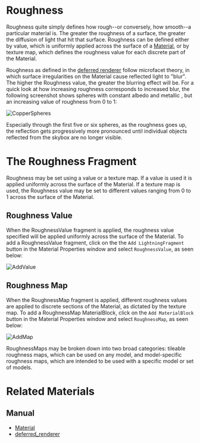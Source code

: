 # Roughness
Roughness quite simply defines how rough--or conversely, how smooth--a particular material is. The greater the roughness of a surface, the greater the diffusion of light that hit that surface. Roughness can be defined either by value, which is uniformly applied across the surface of a [Material](https://plasmaengine.github.io/PlasmaDocs/Plasma1/Editor/graphics/materials/materials_overview.markdown), or by texture map, which defines the roughness value for each discrete part of the Material.

Roughness as defined in the [deferred renderer](https://plasmaengine.github.io/PlasmaDocs/Plasma1/Editor/graphics/renderer/deferred_renderer.markdown) follow microfacet theory, in which surface irregularities on the Material cause reflected light to "blur". The higher the Roughness value, the greater the blurring effect will be. For a quick look at how increasing roughness corresponds to increased blur, the following screenshot shows spheres with constant albedo and metallic , but an increasing value of roughness from 0 to 1:

![CopperSpheres](https://media.githubusercontent.com/media/PlasmaEngine/PlasmaDocs/master/doc_files/47877.png)

Especially through the first five or six spheres, as the roughness goes up, the reflection gets progressively more pronounced until individual objects reflected from the skybox are no longer visible.

# The Roughness Fragment

Roughness may be set using a value or a texture map. If a value is used it is applied uniformly across the surface of the Material. If a texture map is used, the Roughness value may be set to different values ranging from 0 to 1 across the surface of the Material. 

## Roughness Value

When the RoughnessValue fragment is applied, the roughness value specified will be applied uniformly across the surface of the Material. To add a RoughnessValue fragment, click on the the `Add LightningFragment` button in the Material Properties window and select `RoughnessValue`, as seen below:

![AddValue](https://media.githubusercontent.com/media/PlasmaEngine/PlasmaDocs/master/doc_files/47860.gif)

## Roughness Map

When the RoughnessMap fragment is applied, different roughness values are applied to discrete sections of the Material, as dictated by the texture map. To add a RoughnessMap MaterialBlock, click on the `Add MaterialBlock` button in the Material Properties window and select `RoughnessMap`, as seen below:

![AddMap](https://media.githubusercontent.com/media/PlasmaEngine/PlasmaDocs/master/doc_files/47858.gif)

RoughnessMaps may be broken down into two broad categories: tileable roughness maps, which can be used on any model, and model-specific roughness maps, which are intended to be used with a specific model or set of models.

# Related Materials
## Manual
- [Material](https://plasmaengine.github.io/PlasmaDocs/Plasma1/Editor/graphics/materials/materials_overview.markdown)
- [deferred_renderer](https://plasmaengine.github.io/PlasmaDocs/Plasma1/Editor/graphics/renderer/deferred_renderer.markdown)
 

 